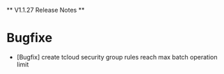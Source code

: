 ** V1.1.27 Release Notes **

# Bugfixe

- [Bugfix] create tcloud security group rules reach max batch operation limit

